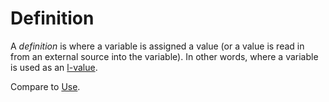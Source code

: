 # Definition #

A _definition_ is where a variable is assigned a value (or a value is read in from an external source into the variable).  In other words, where a variable is used as an [l-value](LValue.md).

Compare to [Use](Use.md).